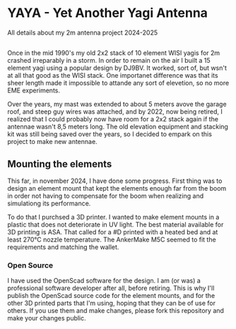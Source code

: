 # YAYA - Yet Another Yagi Antenna
All details about my 2m antenna project 2024-2025

## 
Once in the mid 1990's my old 2x2 stack of 10 element WISI yagis for 2m
crashed irreparably in a storm. In order to remain on the air I built a 15 element yagi using a popular design by DJ9BV.
It worked, sort of, but wsn't at all that good as the WISI stack. One importanet difference was that its sheer length
made it impossible to attande any sort of elevetion, so no more EME experiments.

Over the years, my mast was extended to about 5 meters avove the garage roof, and steep guy wires was attached, and by 2022, now 
being retired, I realized that I could probably now have room for a 2x2 stack again if the antennae wasn't 8,5 meters long. 
The old elevation equipment and stacking kit was still being saved over the years, so I decided to empark on this project
to make new antennae.

## Mounting the elements
This far, in november 2024, I have done some progress. First thing was to design an element mount that kept the elements 
enough far from the boom in order not having to compensate for the boom when realizing and simulationg its performance.

To do that I purchsed a 3D printer. I wanted
to make element mounts in a plastic that does not deteriorate in UV light. The best material available for 3D printing 
is ASA. That called for a #D printed with a heated bed and at least 270°C nozzle temperature.
The AnkerMake M5C seemed to fit the requirements and matching the wallet.

### Open Source
I have used the OpenScad software for the design. I am (or was) a professional software developer after all, before retiring.
This is why I'll publish the OpenScad source code for the element mounts, and for the other 3D printed parts that I'm using,
hoping that they can be of use for others.
If you use them and make changes, please fork this repository and make your changes public. 

